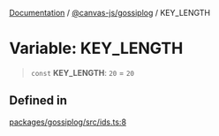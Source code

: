 [Documentation](../../../packages.md) / [@canvas-js/gossiplog](../index.md) / KEY\_LENGTH

# Variable: KEY\_LENGTH

> `const` **KEY\_LENGTH**: `20` = `20`

## Defined in

[packages/gossiplog/src/ids.ts:8](https://github.com/canvasxyz/canvas/blob/62d177fb446565afa753f83091e84331fbd47245/packages/gossiplog/src/ids.ts#L8)
